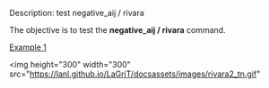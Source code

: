  Description: test negative\_aij / rivara

The objective is to test the **negative\_aij / rivara** command.

[Example 1](description_rivara.md)

<img height="300" width="300" src="https://lanl.github.io/LaGriT/docsassets/images/rivara2_tn.gif"
